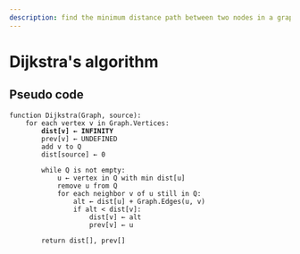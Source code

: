 ```yaml
---
description: find the minimum distance path between two nodes in a graph
---
```


# Dijkstra's algorithm

## Pseudo code

<pre class="language-python"><code class="lang-python">function Dijkstra(Graph, source):
    for each vertex v in Graph.Vertices:
<strong>        dist[v] ← INFINITY
</strong>        prev[v] ← UNDEFINED
        add v to Q
        dist[source] ← 0
        
        while Q is not empty:
            u ← vertex in Q with min dist[u]
            remove u from Q
            for each neighbor v of u still in Q:
                alt ← dist[u] + Graph.Edges(u, v)
                if alt &#x3C; dist[v]:
                    dist[v] ← alt
                    prev[v] ← u
                    
        return dist[], prev[]
</code></pre>

